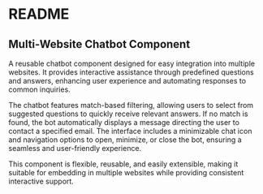 # README

## Multi-Website Chatbot Component

A reusable chatbot component designed for easy integration into multiple websites. It provides interactive assistance through predefined questions and answers, enhancing user experience and automating responses to common inquiries.

The chatbot features match-based filtering, allowing users to select from suggested questions to quickly receive relevant answers. If no match is found, the bot automatically displays a message directing the user to contact a specified email. The interface includes a minimizable chat icon and navigation options to open, minimize, or close the bot, ensuring a seamless and user-friendly experience.

This component is flexible, reusable, and easily extensible, making it suitable for embedding in multiple websites while providing consistent interactive support.
